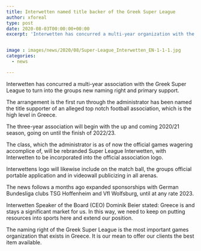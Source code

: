 ```yaml
---
title: Interwetten named title backer of the Greek Super League
author: xforeal 
type: post
date: 2020-08-03T00:00:00+00:00
excerpt: 'Interwetten has concurred a multi-year organization with the Greek Super League to turn into the associations new naming right and primary sponsor '


image : images/news/2020/08/Super-League_Interwetten_EN-1-1-1.jpg
categories:
  - news

---
```

Interwetten has concurred a multi-year association with the Greek Super League to turn into the groups new naming right and primary support. 

The arrangement is the first run through the administrator has been named the title supporter of an alleged top notch football association, which is the high level in Greece. 

The three-year association will begin with the up and coming 2020/21 season, going on until the finish of 2022/23. 

The class, which the administrator is as of now the official games wagering accomplice of, will be rebranded Super League Interwetten, with Interwetten to be incorporated into the official association logo. 

Interwettens logo will likewise include on the match ball, the groups official portable application and in videowall publicizing in all arenas. 

The news follows a months ago expanded sponsorships with German Bundesliga clubs TSG Hoffenheim and Vfl Wolfsburg, until at any rate 2023. 

Interwetten Speaker of the Board (CEO) Dominik Beier stated: Greece is and stays a significant market for us. In this way, we need to keep on putting resources into sports here and extend our position. 

The naming right of the Greek Super League is the most important games organization that exists in Greece. It is our mean to offer our clients the best item available.